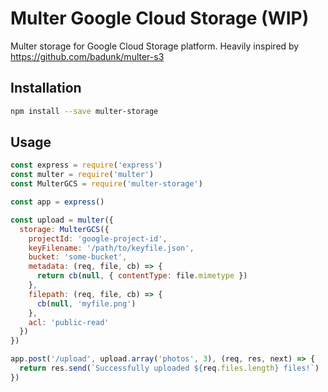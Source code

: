 # Multer Google Cloud Storage (WIP)
Multer storage for Google Cloud Storage platform. Heavily inspired by https://github.com/badunk/multer-s3

## Installation

```sh
npm install --save multer-storage
```

## Usage
```javascript
const express = require('express')
const multer = require('multer')
const MulterGCS = require('multer-storage')

const app = express()

const upload = multer({
  storage: MulterGCS({
    projectId: 'google-project-id',
    keyFilename: '/path/to/keyfile.json',
    bucket: 'some-bucket',
    metadata: (req, file, cb) => {
      return cb(null, { contentType: file.mimetype })
    },
    filepath: (req, file, cb) => {
      cb(null, 'myfile.png')
    },
    acl: 'public-read'
  })
})

app.post('/upload', upload.array('photos', 3), (req, res, next) => {
  return res.send(`Successfully uploaded ${req.files.length} files!`)
})
```
